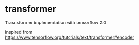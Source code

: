 # transformer

Trasnsformer implementation with tensorflow 2.0

inspired from https://www.tensorflow.org/tutorials/text/transformer#encoder



